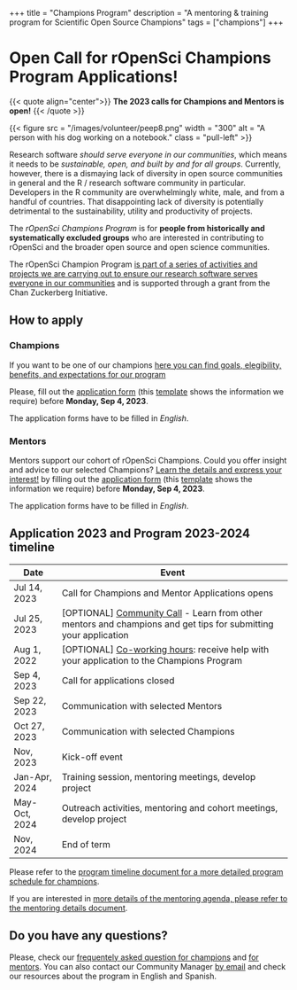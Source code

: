 +++
title = "Champions Program"
description = "A mentoring & training program for Scientific Open Source Champions"
tags = ["champions"]
+++


# Open Call for rOpenSci Champions Program Applications! 

{{< quote align="center">}}
**The 2023 calls for Champions and Mentors is open!** 
{{< /quote >}}

{{< figure src = "/images/volunteer/peep8.png" width = "300" alt = "A person with his dog working on a notebook." class = "pull-left" >}}

Research software *should serve everyone in our communities*, which means it needs to be *sustainable, open, and built by and for all groups*. Currently, however, there is a dismaying lack of diversity in open source communities in general and the R / research software community in particular. Developers in the R community are overwhelmingly white, male, and from a handful of countries. That disappointing lack of diversity is potentially detrimental to the sustainability, utility and productivity of projects.

The *rOpenSci Champions Program* is for **people from historically and systematically excluded groups** who are interested in contributing to rOpenSci and the broader open source and open science communities.

The rOpenSci Champion Program [is part of a series of activities and projects we are carrying out to ensure our research software serves everyone in our communities](/blog/2021/12/20/inclusive-leadership-program/) and is supported through a grant from the Chan Zuckerberg Initiative.


## How to apply

### Champions

If you want to be one of our champions [here you can find goals, elegibility, benefits, and expectations for our program](programdetails_2023)

Please, fill out the [application form](https://airtable.com/shrAsYlSXU0coJ5Ld) (this [template](/champions/files/champions_template) shows the information we require) before __Monday, Sep 4, 2023__.

The application forms have to be filled in _English_.

### Mentors

Mentors support our cohort of rOpenSci Champions. Could you offer insight and advice to our selected Champions? [Learn the details and express your interest!](programdetailsmentors_2023) by filling out the [application form](https://airtable.com/shrlrLdQbb4wphosK) (this [template](/champions/files/mentors_champions_template) shows the information we require) before __Monday, Sep 4, 2023__.

The application forms have to be filled in _English_.


## Application 2023 and Program 2023-2024 timeline

|Date|Event|
|----|-----|
|Jul 14, 2023|Call for Champions and Mentor Applications opens|
|Jul 25, 2023| [OPTIONAL] [Community Call](/commcalls/july2023-championprogram/) - Learn from other mentors and champions and get tips for submitting your application |
|Aug 1, 2022| [OPTIONAL] [Co-working hours](/events/coworking-2023-08/): receive help with your application to the Champions Program |
|Sep 4, 2023|Call for applications closed|
|Sep 22, 2023|Communication with selected Mentors |
|Oct 27, 2023|Communication with selected Champions |
|Nov, 2023   |Kick-off event |
|Jan-Apr, 2024 | Training session, mentoring meetings, develop project |
|May-Oct, 2024 | Outreach activities, mentoring and cohort meetings, develop project|
|Nov, 2024 |End of term|

Please refer to the [program timeline document for a more detailed program schedule for champions](program_timeline).  

If you are interested in [more details of the mentoring agenda, please refer to the mentoring details document](programdetailsmentors_2023/#expectations). 

## Do you have any questions?

Please, check our [frequentely asked question for champions](/champions/programdetails_2023/#frequently-asked-questions) and [for mentors](programdetailsmentors_2023/#frequently-asked-questions).  You can also contact our Community Manager [by email](mailto:yabellini@ropensci.org) and check our resources about the program in English and Spanish.
